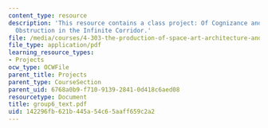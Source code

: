 ```yaml
---
content_type: resource
description: 'This resource contains a class project: Of Cognizance and Disruption:
  Obstruction in the Infinite Corridor.'
file: /media/courses/4-303-the-production-of-space-art-architecture-and-urbanism-in-dialogue-fall-2006/142296fb621b445a54c65aaff659c2a2_group6_text.pdf
file_type: application/pdf
learning_resource_types:
- Projects
ocw_type: OCWFile
parent_title: Projects
parent_type: CourseSection
parent_uid: 6768a0b9-f710-9139-2841-0d418c6aed08
resourcetype: Document
title: group6_text.pdf
uid: 142296fb-621b-445a-54c6-5aaff659c2a2
---
```

